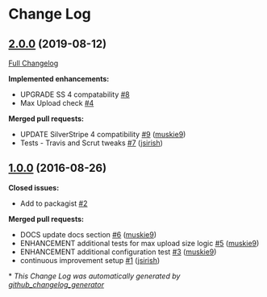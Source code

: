 # Change Log

## [2.0.0](https://github.com/dynamic/silverstripe-imageuploadfield/tree/2.0.0) (2019-08-12)
[Full Changelog](https://github.com/dynamic/silverstripe-imageuploadfield/compare/1.0.0...2.0.0)

**Implemented enhancements:**

- UPGRADE SS 4 compatability [\#8](https://github.com/dynamic/silverstripe-imageuploadfield/issues/8)
- Max Upload check [\#4](https://github.com/dynamic/silverstripe-imageuploadfield/issues/4)

**Merged pull requests:**

- UPDATE SilverStripe 4 compatibility [\#9](https://github.com/dynamic/silverstripe-imageuploadfield/pull/9) ([muskie9](https://github.com/muskie9))
- Tests - Travis and Scrut tweaks [\#7](https://github.com/dynamic/silverstripe-imageuploadfield/pull/7) ([jsirish](https://github.com/jsirish))

## [1.0.0](https://github.com/dynamic/silverstripe-imageuploadfield/tree/1.0.0) (2016-08-26)
**Closed issues:**

- Add to packagist [\#2](https://github.com/dynamic/silverstripe-imageuploadfield/issues/2)

**Merged pull requests:**

- DOCS update docs section [\#6](https://github.com/dynamic/silverstripe-imageuploadfield/pull/6) ([muskie9](https://github.com/muskie9))
- ENHANCEMENT additional tests for max upload size logic [\#5](https://github.com/dynamic/silverstripe-imageuploadfield/pull/5) ([muskie9](https://github.com/muskie9))
- ENHANCEMENT additional configuration test [\#3](https://github.com/dynamic/silverstripe-imageuploadfield/pull/3) ([muskie9](https://github.com/muskie9))
- continuous improvement setup [\#1](https://github.com/dynamic/silverstripe-imageuploadfield/pull/1) ([jsirish](https://github.com/jsirish))



\* *This Change Log was automatically generated by [github_changelog_generator](https://github.com/skywinder/Github-Changelog-Generator)*